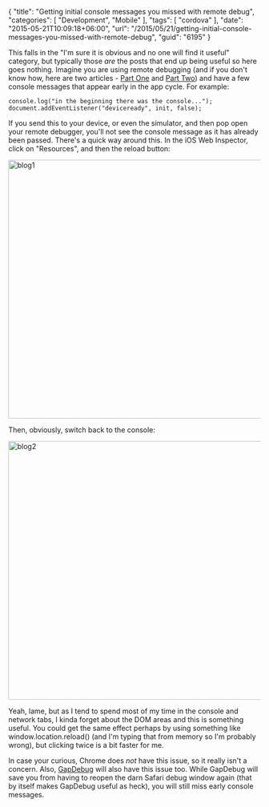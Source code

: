 {
	"title": "Getting initial console messages you missed with remote debug",
	"categories": [
		"Development",
		"Mobile"
	],
	"tags": [
		"cordova"
	],
	"date": "2015-05-21T10:09:18+06:00",
	"url": "/2015/05/21/getting-initial-console-messages-you-missed-with-remote-debug",
	"guid": "6195"
}

This falls in the "I'm sure it is obvious and no one will find it useful" category, but typically those <i>are</i> the posts that end up being useful so here goes nothing. Imagine you are using remote debugging (and if you don't know how, here are two articles - <a href="http://css.dzone.com/articles/overview-mobile-debugging">Part One</a> and <a href="http://css.dzone.com/articles/overview-mobile-debugging-2?mz=27249-mobile">Part Two</a>) and have a few console messages that appear early in the app cycle. For example:

<!--more-->

<pre><code class="language-javascript">console.log("in the beginning there was the console...");
document.addEventListener("deviceready", init, false);</code></pre>

If you send this to your device, or even the simulator, and then pop open your remote debugger, you'll not see the console message as it has already been passed. There's a quick way around this. In the iOS Web Inspector, click on "Resources", and then the reload button:

<a href="http://www.raymondcamden.com/wp-content/uploads/2015/05/blog1.png"><img src="http://www.raymondcamden.com/wp-content/uploads/2015/05/blog1.png" alt="blog1" width="800" height="517" class="aligncenter size-full wp-image-6196" /></a>

Then, obviously, switch back to the console:

<a href="http://www.raymondcamden.com/wp-content/uploads/2015/05/blog2.png"><img src="http://www.raymondcamden.com/wp-content/uploads/2015/05/blog2.png" alt="blog2" width="800" height="517" class="aligncenter size-full wp-image-6197" /></a>

Yeah, lame, but as I tend to spend most of my time in the console and network tabs, I kinda forget about the DOM areas and this is something useful. You could get the same effect perhaps by using something like window.location.reload() (and I'm typing that from memory so I'm probably wrong), but clicking twice is a bit faster for me.

In case your curious, Chrome does <i>not</i> have this issue, so it really isn't a concern. Also, <a href="https://www.genuitec.com/products/gapdebug/">GapDebug</a> will also have this issue too. While GapDebug will save you from having to reopen the darn Safari debug window again (that by itself makes GapDebug useful as heck), you will still miss early console messages.
